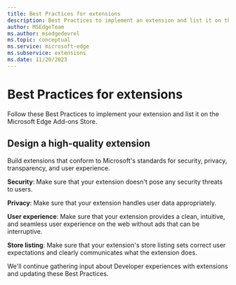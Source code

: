 ```yaml
---
title: Best Practices for extensions
description: Best Practices to implement an extension and list it on the Microsoft Edge Add-ons Store.  
author: MSEdgeTeam
ms.author: msedgedevrel
ms.topic: conceptual
ms.service: microsoft-edge
ms.subservice: extensions
ms.date: 11/20/2023
---
```

# Best Practices for extensions

Follow these Best Practices to implement your extension and list it on the Microsoft Edge Add-ons Store.


<!-- ====================================================================== -->
## Design a high-quality extension

Build extensions that conform to Microsoft's standards for security, privacy, transparency, and user experience.

**Security**: Make sure that your extension doesn't pose any security threats to users. 

**Privacy**: Make sure that your extension handles user data appropriately. 

**User experience**: Make sure that your extension provides a clean, intuitive, and seamless user experience on the web without ads that can be interruptive.

**Store listing**: Make sure that your extension's store listing sets correct user expectations and clearly communicates what the extension does.

We'll continue gathering input about Developer experiences with extensions and updating these Best Practices.
